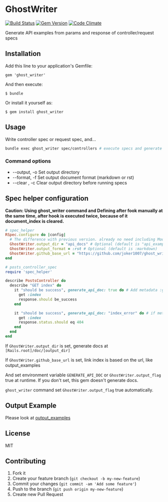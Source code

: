 # GhostWriter
[![Build Status](https://travis-ci.org/joker1007/ghost_writer.png)](https://travis-ci.org/joker1007/ghost_writer)
[![Gem Version](https://badge.fury.io/rb/ghost_writer.png)](http://badge.fury.io/rb/ghost_writer)
[![Code Climate](https://codeclimate.com/github/joker1007/ghost_writer.png)](https://codeclimate.com/github/joker1007/ghost_writer)

Generate API examples from params and response of controller/request specs

## Installation

Add this line to your application's Gemfile:

    gem 'ghost_writer'

And then execute:

    $ bundle

Or install it yourself as:

    $ gem install ghost_writer

## Usage

Write controller spec or request spec, and...

```sh
bundle exec ghost_writer spec/controllers # execute specs and generate docs at [Rails.root]/doc/api_examples
```

### Command options

- --output, -o Set output directory
- --format, -f Set output document format (markdown or rst)
- --clear , -c Clear output directory before running specs


## Spec helper configuration

**Caution: Using ghost_writer command and Defining after fook manually at the same time, after hook is executed twice, because of it document_index is cleared.**
```ruby
# spec_helper
RSpec.configure do |config|
  # The difference with previous version. already no need including Module and Defining after hook
  GhostWriter.output_dir = "api_docs" # Optional (default is "api_examples")
  GhostWriter.output_format = :rst # Optional (default is :markdown)
  GhostWriter.github_base_url = "https://github.com/joker1007/ghost_writer/tree/master/output_examples" # Optional
end

# posts_controller_spec
require 'spec_helper'

describe PostsController do
  describe "GET index" do
    it "should be success", generate_api_doc: true do # Add metadata :generate_api_doc
      get :index
      response.should be_success
    end

    it "should be success", generate_api_doc: "index_error" do # if metadata value is string, use it as filename
      get :index
      response.status.should eq 404
    end
  end
end
```

If `GhostWriter.output_dir` is set, generate docs at `[Rails.root]/doc/[output_dir]`

If `GhostWriter.github_base_url` is set, link index is based on the url, like output\_examples

And set environment variable `GENERATE_API_DOC` or `GhostWriter.output_flag` true at runtime.
If you don't set, this gem doesn't generate docs.

`ghost_writer` command set `GhostWriter.output_flag` true automatically.

## Output Example
Please look at [output_examples](https://github.com/joker1007/ghost_writer/tree/master/output_examples)

## License
MIT

## Contributing

1. Fork it
2. Create your feature branch (`git checkout -b my-new-feature`)
3. Commit your changes (`git commit -am 'Add some feature'`)
4. Push to the branch (`git push origin my-new-feature`)
5. Create new Pull Request
